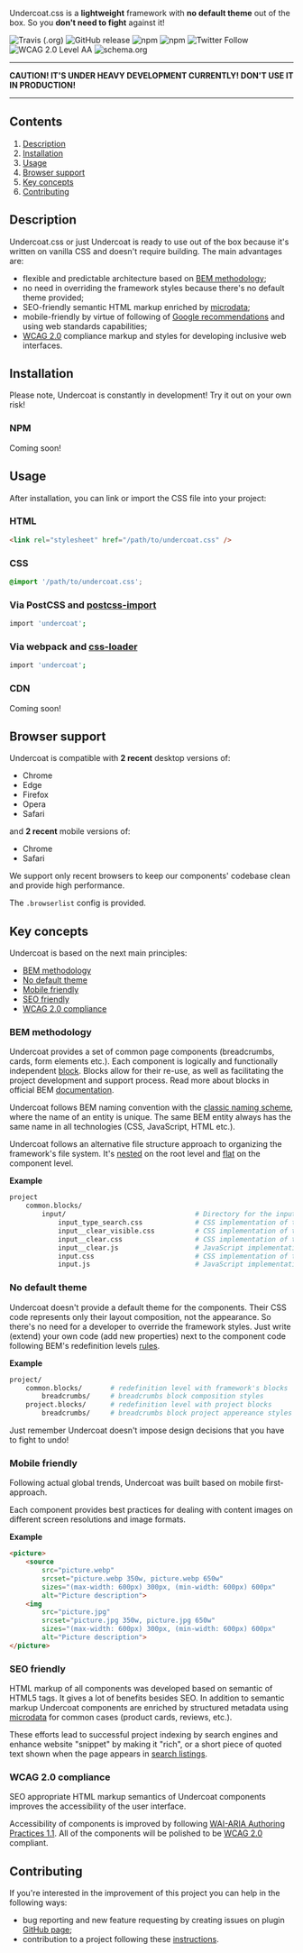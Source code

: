 Undercoat.css is a **lightweight** framework with **no default theme** out of the box. So you **don't need to fight** against it!

![Travis (.org)](https://img.shields.io/travis/undercoat/undercoat.svg?style=flat-square) ![GitHub release](https://img.shields.io/github/release/undercoat/undercoat.svg?style=flat-square) ![npm](https://img.shields.io/npm/v/undercoat.svg?style=flat-square)  ![npm](https://img.shields.io/npm/dt/undercoat.svg?style=flat-square) ![Twitter Follow](https://img.shields.io/twitter/follow/undercoatcss.svg?label=Follow&style=flat-square) ![WCAG 2.0 Level AA](https://img.shields.io/badge/WCAG_2.0-Level_AA-brightgreen.svg?style=flat-square) ![schema.org](https://img.shields.io/badge/microdata-schema.org-brightgreen.svg?style=flat-square)

---

**CAUTION! IT'S UNDER HEAVY DEVELOPMENT CURRENTLY! DON'T USE IT IN PRODUCTION!**

---

## Contents

1. [Description](#Description)
2. [Installation](#Installation)
3. [Usage](#Usage)
4. [Browser support](#Browser-support)
5. [Key concepts](#Key-concepts)
6. [Contributing](#Contributing)

## Description

Undercoat.css or just Undercoat is ready to use out of the box because it's written on vanilla CSS and doesn't require building. The main advantages are:

- flexible and predictable architecture based on [BEM methodology](https://en.bem.info/methodology);
- no need in overriding the framework styles because there's no default theme provided;
- SEO-friendly semantic HTML markup enriched by [microdata](https://schema.org);
- mobile-friendly by virtue of following of [Google recommendations](https://developers.google.com/search/mobile-sites) and using web standards capabilities;
- [WCAG 2.0](https://www.w3.org/TR/WCAG20) compliance markup and styles for developing inclusive web interfaces.

## Installation

Please note, Undercoat is constantly in development! Try it out on your own risk!

### NPM

Coming soon!

## Usage

After installation, you can link or import the CSS file into your project:

### HTML

```html
<link rel="stylesheet" href="/path/to/undercoat.css" />
```

### CSS

```css
@import '/path/to/undercoat.css';
```

### Via PostCSS and [postcss-import](https://github.com/postcss/postcss-import)

```sh
import 'undercoat';
```

### Via webpack and [css-loader](https://github.com/webpack-contrib/css-loader)

```sh
import 'undercoat';
```

### CDN

Coming soon!

## Browser support

Undercoat is compatible with **2 recent** desktop versions of:

* Chrome
* Edge
* Firefox
* Opera
* Safari

and **2 recent** mobile versions of:

* Chrome
* Safari

We support only recent browsers to keep our components' codebase clean and provide high performance.

The `.browserlist` config is provided.

## Key concepts

Undercoat is based on the next main principles:

- [BEM methodology](#BEM-methodology)
- [No default theme](#No-default-theme)
- [Mobile friendly](#Mobile-friendly)
- [SEO friendly](#SEO-friendly)
- [WCAG 2.0 compliance](#WCAG-20-compliance)

### BEM methodology

Undercoat provides a set of common page components (breadcrumbs, cards, form elements etc.). Each component is logically and functionally independent [block](https://en.bem.info/methodology/key-concepts/#block). Blocks allow for their re-use, as well as facilitating the project development and support process. Read more about blocks in official BEM [documentation](https://en.bem.info/methodology/key-concepts/#block-features).

Undercoat follows BEM naming convention with the [classic naming scheme](https://en.bem.info/methodology/naming-convention/#naming-rules), where the name of an entity is unique. The same BEM entity always has the same name in all technologies (CSS, JavaScript, HTML etc.). 

Undercoat follows an alternative file structure approach to organizing the framework's file system. It's [nested](https://en.bem.info/methodology/filestructure/#nested) on the root level and [flat](https://en.bem.info/methodology/filestructure/#flat) on the component level.

**Example**

```sh
project
    common.blocks/
        input/                                # Directory for the input block 
            input_type_search.css             # CSS implementation of the input_type modifier 
            input__clear_visible.css          # CSS implementation of the input__clear_visible modifier 
            input__clear.css                  # CSS implementation of the input__clear element 
            input__clear.js                   # JavaScript implementation of the input__clear element 
            input.css                         # CSS implementation of the input block 
            input.js                          # JavaScript implementation of the input block 
```

### No default theme

Undercoat doesn't provide a default theme for the components. Their CSS code represents only their layout composition, not the appearance. So there's no need for a developer to override the framework styles. Just write (extend) your own code (add new properties) next to the component code following BEM's redefinition levels [rules](https://en.bem.info/methodology/redefinition-levels).

**Example**

```sh
project/
    common.blocks/       # redefinition level with framework's blocks 
        breadcrumbs/     # breadcrumbs block composition styles
    project.blocks/      # redefinition level with project blocks 
        breadcrumbs/     # breadcrumbs block project appereance styles
```

Just remember Undercoat doesn't impose design decisions that you have to fight to undo!

### Mobile friendly

Following actual global trends, Undercoat was built based on mobile first-approach. 

Each component provides best practices for dealing with content images on different screen resolutions and image formats.

**Example**

```html
<picture>
    <source 
        src="picture.webp"
        srcset="picture.webp 350w, picture.webp 650w" 
        sizes="(max-width: 600px) 300px, (min-width: 600px) 600px"
        alt="Picture description">
    <img 
        src="picture.jpg"
        srcset="picture.jpg 350w, picture.jpg 650w" 
        sizes="(max-width: 600px) 300px, (min-width: 600px) 600px"
        alt="Picture description">
</picture>
```

### SEO friendly

HTML markup of all components was developed based on semantic of HTML5 tags. It gives a lot of benefits besides SEO. In addition to semantic markup Undercoat components are enriched by structured metadata using [microdata](https://schema.org/docs/gs.html) for common cases (product cards, reviews, etc.).

These efforts lead to successful project indexing by search engines and enhance website "snippet" by making it "rich", or a short piece of quoted text shown when the page appears in [search listings](https://developers.google.com/search/docs/guides/mark-up-content).

### WCAG 2.0 compliance

SEO appropriate HTML markup semantics of Undercoat components improves the accessibility of the user interface.

Accessibility of components is improved by following [WAI-ARIA Authoring Practices 1.1](https://www.w3.org/TR/wai-aria-practices). All of the components will be polished to be [WCAG 2.0](https://www.w3.org/TR/WCAG20) compliant.

## Contributing

If you're interested in the improvement of this project you can help in the following ways:

- bug reporting and new feature requesting by creating issues on plugin [GitHub page](https://github.com/undercoat/undercoat/issues);
- contribution to a project following these [instructions](https://github.com/undercoat/undercoat/blob/master/CONTRIBUTING.md).
